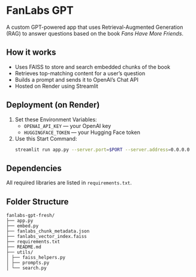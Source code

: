 # FanLabs GPT

A custom GPT-powered app that uses Retrieval-Augmented Generation (RAG) to answer questions based on the book *Fans Have More Friends*.

## How it works

- Uses FAISS to store and search embedded chunks of the book
- Retrieves top-matching content for a user’s question
- Builds a prompt and sends it to OpenAI’s Chat API
- Hosted on Render using Streamlit

## Deployment (on Render)

1. Set these Environment Variables:
   - `OPENAI_API_KEY` — your OpenAI key
   - `HUGGINGFACE_TOKEN` — your Hugging Face token
2. Use this Start Command:
   ```bash
   streamlit run app.py --server.port=$PORT --server.address=0.0.0.0
## Dependencies

All required libraries are listed in `requirements.txt`.

## Folder Structure
```
fanlabs-gpt-fresh/
├── app.py
├── embed.py
├── fanlabs_chunk_metadata.json
├── fanlabs_vector_index.faiss
├── requirements.txt
├── README.md
├── utils/
│ ├── faiss_helpers.py
│ ├── prompts.py
│ └── search.py
```